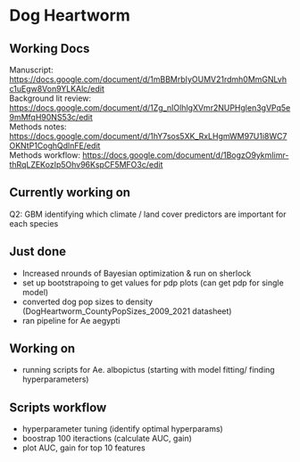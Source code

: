 # Dog Heartworm

## Working Docs ##

Manuscript: https://docs.google.com/document/d/1mBBMrbIyOUMV21rdmh0MmGNLvhc1uEgw8Von9YLKAlc/edit     
Background lit review: https://docs.google.com/document/d/1Zg_nIOlhlgXVmr2NUPHglen3gVPq5e9mMfqH90NS53c/edit   
Methods notes: https://docs.google.com/document/d/1hY7sos5XK_RxLHgmWM97U1i8WC7OKNtP1CoghQdlnFE/edit   
Methods workflow: https://docs.google.com/document/d/1BogzO9ykmIimr-thRqLZEKozIp5Ohv96KspCF5MFO3c/edit    

## Currently working on ##

Q2: GBM identifying which climate / land cover predictors are important for each species

## Just done ##

- Increased nrounds of Bayesian optimization & run on sherlock
- set up bootstrapoing to get values for pdp plots (can get pdp for single model)
- converted dog pop sizes to density (DogHeartworm_CountyPopSizes_2009_2021 datasheet)
- ran pipeline for Ae aegypti

## Working on ##

- running scripts for Ae. albopictus (starting with model fitting/ finding hyperparameters)

## Scripts workflow ##

- hyperparameter tuning (identify optimal hyperparams)
- boostrap 100 iteractions (calculate AUC, gain)
- plot AUC, gain for top 10 features







